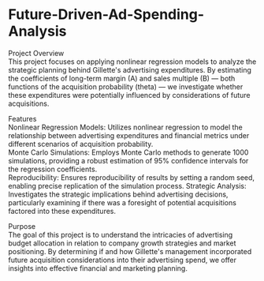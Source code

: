 # Future-Driven-Ad-Spending-Analysis
Project Overview  
This project focuses on applying nonlinear regression models to analyze the strategic planning behind Gillette's advertising expenditures. By estimating the coefficients of long-term margin (A) and sales multiple (B) — both functions of the acquisition probability (theta) — we investigate whether these expenditures were potentially influenced by considerations of future acquisitions.  

Features  
Nonlinear Regression Models: Utilizes nonlinear regression to model the relationship between advertising expenditures and financial metrics under different scenarios of acquisition probability.  
Monte Carlo Simulations: Employs Monte Carlo methods to generate 1000 simulations, providing a robust estimation of 95% confidence intervals for the regression coefficients.  
Reproducibility: Ensures reproducibility of results by setting a random seed, enabling precise replication of the simulation process.
Strategic Analysis: Investigates the strategic implications behind advertising decisions, particularly examining if there was a foresight of potential acquisitions factored into these expenditures.  

Purpose  
The goal of this project is to understand the intricacies of advertising budget allocation in relation to company growth strategies and market positioning. By determining if and how Gillette's management incorporated future acquisition considerations into their advertising spend, we offer insights into effective financial and marketing planning.  

